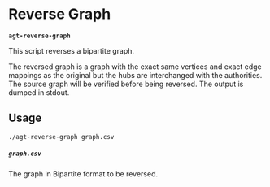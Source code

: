 # Reverse Graph

**`agt-reverse-graph`**

This script reverses a bipartite graph.

The reversed graph is a graph with the exact same vertices and exact edge
mappings as the original but the hubs are interchanged with the authorities. The
source graph will be verified before being reversed. The output is dumped in
stdout.

## Usage

```
./agt-reverse-graph graph.csv
```

##### `graph.csv`

The graph in Bipartite format to be reversed.
